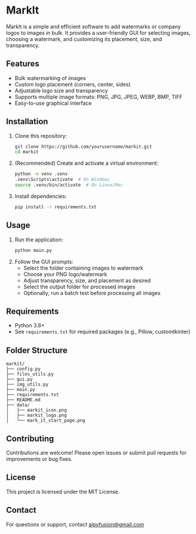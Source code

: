 # MarkIt

MarkIt is a simple and efficient software to add watermarks or company logos to images in bulk. It provides a user-friendly GUI for selecting images, choosing a watermark, and customizing its placement, size, and transparency.

## Features
- Bulk watermarking of images
- Custom logo placement (corners, center, sides)
- Adjustable logo size and transparency
- Supports multiple image formats: PNG, JPG, JPEG, WEBP, BMP, TIFF
- Easy-to-use graphical interface

## Installation
1. Clone this repository:
   ```bash
   git clone https://github.com/yourusername/markit.git
   cd markit
   ```
2. (Recommended) Create and activate a virtual environment:
   ```bash
   python -m venv .venv
   .venv\Scripts\activate  # On Windows
   source .venv/bin/activate  # On Linux/Mac
   ```
3. Install dependencies:
   ```bash
   pip install -r requirements.txt
   ```

## Usage
1. Run the application:
   ```bash
   python main.py
   ```
2. Follow the GUI prompts:
   - Select the folder containing images to watermark
   - Choose your PNG logo/watermark
   - Adjust transparency, size, and placement as desired
   - Select the output folder for processed images
   - Optionally, run a batch test before processing all images

## Requirements
- Python 3.8+
- See `requirements.txt` for required packages (e.g., Pillow, customtkinter)

## Folder Structure
```
markit/
├── config.py
├── files_utils.py
├── gui.py
├── img_utils.py
├── main.py
├── requirements.txt
├── README.md
├── data/
│   ├── markit_icon.png
│   ├── markit_logo.png
│   └── mark_it_start_page.png
```

## Contributing
Contributions are welcome! Please open issues or submit pull requests for improvements or bug fixes.

## License
This project is licensed under the MIT License.

## Contact
For questions or support, contact [aipyfusion@gmail.com](mailto:aipyfusion@gmail.com)
